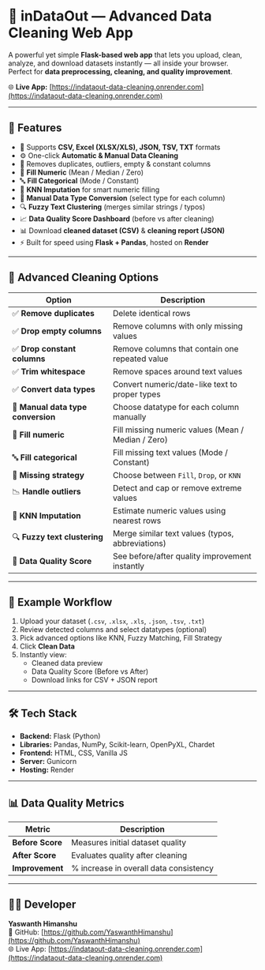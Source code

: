 # 🧹 inDataOut — Advanced Data Cleaning Web App

A powerful yet simple **Flask-based web app** that lets you upload, clean, analyze, and download datasets instantly — all inside your browser.  
Perfect for **data preprocessing, cleaning, and quality improvement**.

🌐 **Live App:** [https://indataout-data-cleaning.onrender.com](https://indataout-data-cleaning.onrender.com)

---

## 🚀 Features

- 📂 Supports **CSV, Excel (XLSX/XLS), JSON, TSV, TXT** formats  
- ⚙️ One-click **Automatic & Manual Data Cleaning**  
- 🧽 Removes duplicates, outliers, empty & constant columns  
- 🔢 **Fill Numeric** (Mean / Median / Zero)  
- 🔤 **Fill Categorical** (Mode / Constant)  
- 🧠 **KNN Imputation** for smart numeric filling  
- 🧩 **Manual Data Type Conversion** (select type for each column)  
- 🔍 **Fuzzy Text Clustering** (merges similar strings / typos)  
- 📈 **Data Quality Score Dashboard** (before vs after cleaning)  
- 📊 Download **cleaned dataset (CSV)** & **cleaning report (JSON)**  
- ⚡ Built for speed using **Flask + Pandas**, hosted on **Render**

---

## 🧩 Advanced Cleaning Options

| Option | Description |
|--------|--------------|
| ✅ **Remove duplicates** | Delete identical rows |
| ✅ **Drop empty columns** | Remove columns with only missing values |
| ✅ **Drop constant columns** | Remove columns that contain one repeated value |
| ✅ **Trim whitespace** | Remove spaces around text values |
| ✅ **Convert data types** | Convert numeric/date-like text to proper types |
| 🔄 **Manual data type conversion** | Choose datatype for each column manually |
| 🔢 **Fill numeric** | Fill missing numeric values (Mean / Median / Zero) |
| 🔤 **Fill categorical** | Fill missing text values (Mode / Constant) |
| 🔧 **Missing strategy** | Choose between `Fill`, `Drop`, or `KNN` |
| 📉 **Handle outliers** | Detect and cap or remove extreme values |
| 🧠 **KNN Imputation** | Estimate numeric values using nearest rows |
| 🔍 **Fuzzy text clustering** | Merge similar text values (typos, abbreviations) |
| 💯 **Data Quality Score** | See before/after quality improvement instantly |

---

## 🧠 Example Workflow

1. Upload your dataset (`.csv`, `.xlsx`, `.xls`, `.json`, `.tsv`, `.txt`)  
2. Review detected columns and select datatypes (optional)  
3. Pick advanced options like KNN, Fuzzy Matching, Fill Strategy  
4. Click **Clean Data**  
5. Instantly view:
   - Cleaned data preview  
   - Data Quality Score (Before vs After)  
   - Download links for CSV + JSON report  

---

## 🛠️ Tech Stack

- **Backend:** Flask (Python)  
- **Libraries:** Pandas, NumPy, Scikit-learn, OpenPyXL, Chardet  
- **Frontend:** HTML, CSS, Vanilla JS  
- **Server:** Gunicorn  
- **Hosting:** Render  

---

## 📊 Data Quality Metrics

| Metric | Description |
|--------|--------------|
| **Before Score** | Measures initial dataset quality |
| **After Score** | Evaluates quality after cleaning |
| **Improvement** | % increase in overall data consistency |

---

## 👨‍💻 Developer

**Yaswanth Himanshu**  
📘 GitHub: [https://github.com/YaswanthHimanshu](https://github.com/YaswanthHimanshu)  
🌐 Live App: [https://indataout-data-cleaning.onrender.com](https://indataout-data-cleaning.onrender.com)

